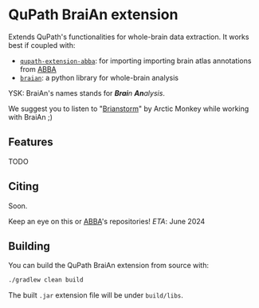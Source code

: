 # QuPath BraiAn extension

Extends QuPath's functionalities for whole-brain data extraction. It works best if coupled with:
* [`qupath-extension-abba`](https://github.com/biop/qupath-extension-abba): for importing importing brain atlas annotations from [ABBA](https://biop.github.io/ijp-imagetoatlas/)
* [`braian`](https://codeberg.org/SilvaLab/BraiAn): a python library for whole-brain analysis

YSK: BraiAn's names stands for _**Brai**n **An**alysis_.

We suggest you to listen to "[Brianstorm](https://en.wikipedia.org/wiki/Brianstorm)" by Arctic Monkey while working with BraiAn ;)


## Features
TODO

## Citing

Soon.

Keep an eye on this or [ABBA](https://github.com/biop/qupath-extension-abba)'s repositories! _ETA_: June 2024

## Building

You can build the QuPath BraiAn extension from source with:

```bash
./gradlew clean build
```

The built `.jar` extension file will be under `build/libs`. 
